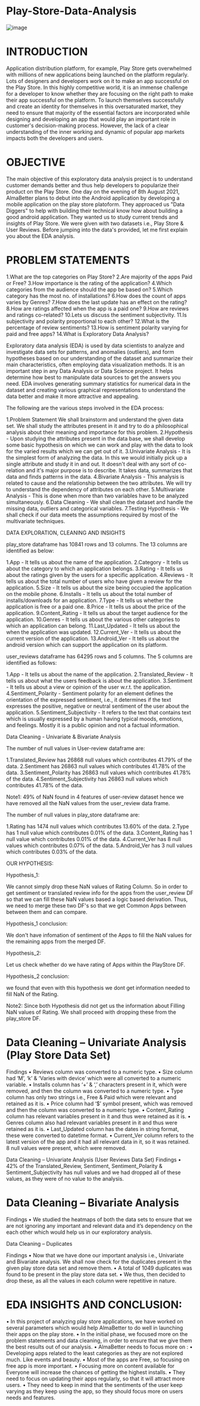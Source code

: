 # Play-Store-Data-Analysis
![image](https://user-images.githubusercontent.com/94978014/170022215-fd1b8f1e-2fdc-421c-9d04-89441c847534.png)


# INTRODUCTION

Application distribution platform, for example, Play Store gets overwhelmed with millions of new applications being launched on the platform regularly. Lots of designers and developers work on it to make an app successful on the Play Store. In this highly competitive world, it is an immense challenge for a developer to know whether they are focusing on the right path to make their app successful on the platform. To launch themselves successfully and create an identity for themselves in this oversaturated market, they need to ensure that majority of the essential factors are incorporated while designing and developing an app that would play an important role in customer's decision-making process. However, the lack of a clear understanding of the inner working and dynamic of popular app markets impacts both the developers and users.

# OBJECTIVE

The main objective of this exploratory data analysis project is to understand customer demands better and thus help developers to popularize their product on the Play Store. One day on the evening of 8th August 2021, AlmaBetter plans to debut into the Android application by developing a mobile application on the play store platoform. They approaced us "Data Diggers" to help with building their technical know how about building a good android application. They wanted us to study current trends and insights of Play Store. We were given with two datasets i.e., Play Store & User Reviews. Before jumping into the data's provided, let me first explain you about the EDA analysis.

# PROBLEM STATEMENTS

1.What are the top categories on Play Store? 2.Are majority of the apps Paid or Free? 3.How importance is the rating of the application? 4.Which categories from the audience should the app be based on? 5.Which category has the most no. of installations? 6.How does the count of apps varies by Genres? 7.How does the last update has an effect on the rating? 8.How are ratings affected when the app is a paid one? 9.How are reviews and ratings co-related? 10.Lets us discuss the sentiment subjectivity. 11.Is subjectivity and polarity proportional to each other? 12.What is the percentage of review sentiments? 13.How is sentiment polarity varying for paid and free apps? 14.What is Exploratory Data Analysis?

Exploratory data analysis (EDA) is used by data scientists to analyze and investigate data sets for patterns, and anomalies (outliers), and form hypotheses based on our understanding of the dataset and summarize their main characteristics, often employing data visualization methods. It is an important step in any Data Analysis or Data Science project. It helps determine how best to manipulate data sources to get the answers you need. EDA involves generating summary statistics for numerical data in the dataset and creating various graphical representations to understand the data better and make it more attractive and appealing.

The following are the various steps involved in the EDA process:

1.Problem Statement We shall brainstorm and understand the given data set. We shall study the attributes present in it and try to do a philosophical analysis about their meaning and importance for this problem. 2.Hypothesis - Upon studying the attributes present in the data base, we shall develop some basic hypothesis on which we can work and play with the data to look for the varied results which we can get out of it. 3.Univariate Analysis - It is the simplest form of analyzing the data. In this we would initially pick up a single attribute and study it in and out. It doesn't deal with any sort of co-relation and it's major purpose is to describe. It takes data, summarizes that data and finds patterns in the data. 4.Bivariate Analysis - This analysis is related to cause and the relationship between the two attributes. We will try to understand the dependency of attributes on each other. 5.Multivariate Analysis - This is done when more than two variables have to be analyzed simultaneously. 6.Data Cleaning - We shall clean the dataset and handle the missing data, outliers and categorical variables. 7.Testing Hypothesis - We shall check if our data meets the assumptions required by most of the multivariate techniques.

DATA EXPLORATION, CLEANING AND INSIGHTS

play_store dataframe has 10841 rows and 13 columns. The 13 columns are identified as below:

1.App - It tells us about the name of the application. 2.Category - It tells us about the category to which an application belongs. 3.Rating - It tells us about the ratings given by the users for a specific application. 4.Reviews - It tells us about the total number of users who have given a review for the application. 5.Size - It tells us about the size being occupied the application on the mobile phone. 6.Installs - It tells us about the total number of installs/downloads for an application. 7.Type - It tells us whether the application is free or a paid one. 8.Price - It tells us about the price of the application. 9.Content_Rating - It tells us about the target audience for the application. 10.Genres - It tells us about the various other categories to which an application can belong. 11.Last_Updated - It tells us about the when the application was updated. 12.Current_Ver - It tells us about the current version of the application. 13.Android_Ver - It tells us about the android version which can support the application on its platform.

user_reviews dataframe has 64295 rows and 5 columns. The 5 columns are identified as follows:

1.App - It tells us about the name of the application. 2.Translated_Review - It tells us about what the users feedback is about the application. 3.Sentiment - It tells us about a view or opinion of the user w.r.t. the application. 4.Sentiment_Polarity - Sentiment polarity for an element defines the orientation of the expressed sentiment, i.e., it determines if the text expresses the positive, negative or neutral sentiment of the user about the application. 5.Sentiment_Subjectivity - It refers to the text that contains text which is usually expressed by a human having typical moods, emotions, and feelings. Mostly it is a public opinion and not a factual information.

Data Cleaning - Univariate & Bivariate Analysis

The number of null values in User-review dataframe are:

1.Translated_Review has 26868 null values which contributes 41.79% of the data. 2.Sentiment has 26863 null values which contributes 41.78% of the data. 3.Sentiment_Polarity has 26863 null values which contributes 41.78% of the data. 4.Sentiment_Subjectivity has 26863 null values which contributes 41.78% of the data.

Note1: 49% of NaN found in 4 features of user-review dataset hence we have removed all the NaN values from the user_review data frame.

The number of null values in play_store dataframe are:

1.Rating has 1474 null values which contributes 13.60% of the data. 2.Type has 1 null value which contributes 0.01% of the data. 3.Content_Rating has 1 null value which contributes 0.01% of the data. 4.Current_Ver has 8 null values which contributes 0.07% of the data. 5.Android_Ver has 3 null values which contributes 0.03% of the data.

OUR HYPOTHESIS:

Hypothesis_1:

We cannot simply drop these NaN values of Rating Column. So in order to get sentiment or translated review info for the apps from the user_review DF so that we can fill these NaN values based a logic based derivation. Thus, we need to merge these two DF's so that we get Common Apps between between them and can compare.

Hypothesis_1 conclusion:

We don't have infomation of sentiment of the Apps to fill the NaN values for the remaining apps from the merged DF.

Hypothesis_2:

Let us check whether do we have rating of Apps within the PlayStore DF.

Hypothesis_2 conclusion:

we found that even with this hypothesis we dont get information needed to fill NaN of the Rating.

Note2: Since both Hypothesis did not get us the information about Filling NaN values of Rating. We shall proceed with dropping these from the play_store DF.

# Data Cleaning – Univariate Analysis (Play Store Data Set)

Findings • Reviews column was converted to a numeric type. • Size column had ‘M’, ‘k’ & ‘Varies with device’ which were all converted to a numeric variable. • Installs column has ‘+’ & ‘,’ characters present in it, which were removed, and then the column was converted to a numeric type. • Type column has only two strings i.e., Free & Paid which were relevant and retained as it is. • Price column had ‘$’ symbol present, which was removed and then the column was converted to a numeric type. • Content_Rating column has relevant variables present in it and thus were retained as it is. • Genres column also had relevant variables present in it and thus were retained as it is. • Last_Updated column has the dates in string format, these were converted to datetime format. • Current_Ver column refers to the latest version of the app and it had all relevant data in it, so it was retained. 8 null values were present, which were removed.

Data Cleaning – Univariate Analysis (User Reviews Data Set) Findings • 42% of the Translated_Review, Sentiment, Sentiment_Polarity & Sentiment_Subjectivity has null values and we had dropped all of these values, as they were of no value to the analysis.

# Data Cleaning – Bivariate Analysis

Findings • We studied the heatmaps of both the data sets to ensure that we are not ignoring any important and relevant data and it’s dependency on the each other which would help us in our exploratory analysis.

Data Cleaning – Duplicates

Findings • Now that we have done our important analysis i.e., Univariate and Bivariate analysis. We shall now check for the duplicates present in the given play store data set and remove them. • A total of 1049 duplicates was found to be present in the play store data set. • We thus, then decided to drop these, as all the values in each column were repetitive in nature.

# EDA INSIGHTS AND CONCLUSION:

• In this project of analyzing play store applications, we have worked on several parameters which would help AlmaBetter to do well in launching their apps on the play store. • In the initial phase, we focused more on the problem statements and data cleaning, in order to ensure that we give them the best results out of our analysis. • AlmaBetter needs to focus more on : • Developing apps related to the least categories as they are not explored much. Like events and beauty. • Most of the apps are Free, so focusing on free app is more important. • Focusing more on content available for Everyone will increase the chances of getting the highest installs. • They need to focus on updating their apps regularly, so that it will attract more users. • They need to keep in mind that the sentiments of the user keep varying as they keep using the app, so they should focus more on users needs and features.

